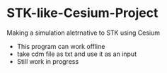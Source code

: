 # STK-like-Cesium-Project
 Making a simulation aletrnative to STK using Cesium
 
 - This program can work offline 
 - take cdm file as txt and use it as an input
 - Still work in progress
